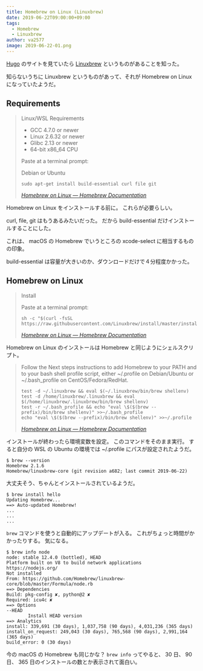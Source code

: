 ```yaml
---
title: Homebrew on Linux (Linuxbrew)
date: 2019-06-22T09:00:00+09:00
tags:
  - Homebrew
  - Linuxbrew
author: va2577
image: 2019-06-22-01.png
---
```


[Hugo](https://gohugo.io/) のサイトを見ていたら [Linuxbrew](https://linuxbrew.sh/) というものがあることを知った。

<!--more-->

知らないうちに Linuxbrew というものがあって、それが Homebrew on Linux になっていたようだ。

## Requirements

> Linux/WSL Requirements
>
> * GCC 4.7.0 or newer
> * Linux 2.6.32 or newer
> * Glibc 2.13 or newer
> * 64-bit x86_64 CPU
>
> Paste at a terminal prompt:
>
> Debian or Ubuntu
>
>     sudo apt-get install build-essential curl file git
>
> <cite>[Homebrew on Linux — Homebrew Documentation](https://docs.brew.sh/Homebrew-on-Linux#linuxwsl-requirements)</cite>

Homebrew on Linux をインストールする前に。
これらが必要らしい。

curl, file, git はもうあるみたいだった。
だから build-essential だけインストールすることにした。

これは、 macOS の Homebrew でいうところの xcode-select に相当するものの印象。

build-essential は容量が大きいのか、ダウンロードだけで４分程度かかった。

## Homebrew on Linux

> Install
>
> Paste at a terminal prompt:
>
>     sh -c "$(curl -fsSL https://raw.githubusercontent.com/Linuxbrew/install/master/install.sh)"
>
> <cite>[Homebrew on Linux — Homebrew Documentation](https://docs.brew.sh/Homebrew-on-Linux#install)</cite>

Homebrew on Linux のインストールは Homebrew と同じようにシェルスクリプト。

> Follow the Next steps instructions to add Homebrew to your PATH and to your bash shell profile script, either ~/.profile on Debian/Ubuntu or ~/.bash_profile on CentOS/Fedora/RedHat.
>
>     test -d ~/.linuxbrew && eval $(~/.linuxbrew/bin/brew shellenv)
>     test -d /home/linuxbrew/.linuxbrew && eval $(/home/linuxbrew/.linuxbrew/bin/brew shellenv)
>     test -r ~/.bash_profile && echo "eval \$($(brew --prefix)/bin/brew shellenv)" >>~/.bash_profile
>     echo "eval \$($(brew --prefix)/bin/brew shellenv)" >>~/.profile
>
> <cite>[Homebrew on Linux — Homebrew Documentation](https://docs.brew.sh/Homebrew-on-Linux#install)</cite>

インストールが終わったら環境変数を設定。
このコマンドをそのまま実行。
すると自分の WSL の Ubuntu の環境では ~/.profile にパスが設定されたようだ。

```console
$ brew --version
Homebrew 2.1.6
Homebrew/linuxbrew-core (git revision a682; last commit 2019-06-22)
```

大丈夫そう、ちゃんとインストールされているようだ。

```console
$ brew install hello
Updating Homebrew...
==> Auto-updated Homebrew!
...
...
...
```

`brew` コマンドを使うと自動的にアップデートが入る。
これがちょっと時間がかかったりする。
気になる。

```console
$ brew info node
node: stable 12.4.0 (bottled), HEAD
Platform built on V8 to build network applications
https://nodejs.org/
Not installed
From: https://github.com/Homebrew/linuxbrew-core/blob/master/Formula/node.rb
==> Dependencies
Build: pkg-config ✘, python@2 ✘
Required: icu4c ✘
==> Options
--HEAD
        Install HEAD version
==> Analytics
install: 339,691 (30 days), 1,037,758 (90 days), 4,031,236 (365 days)
install_on_request: 249,043 (30 days), 765,568 (90 days), 2,991,164 (365 days)
build_error: 0 (30 days)
```

今の macOS の Homebrew も同じかな？
`brew info` ってやると、 30 日、 90 日、 365 日のインストールの数とか表示されて面白い。
